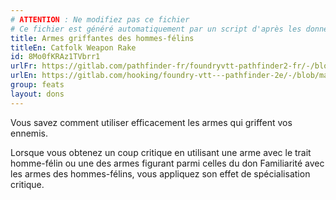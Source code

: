 ```yaml
---
# ATTENTION : Ne modifiez pas ce fichier
# Ce fichier est généré automatiquement par un script d'après les données du module Foundry VTT officiel et de sa traduction
title: Armes griffantes des hommes-félins
titleEn: Catfolk Weapon Rake
id: 8Mo0fKRAz1TVbrr1
urlFr: https://gitlab.com/pathfinder-fr/foundryvtt-pathfinder2-fr/-/blob/master/data/feats/8Mo0fKRAz1TVbrr1.htm
urlEn: https://gitlab.com/hooking/foundry-vtt---pathfinder-2e/-/blob/master/packs/data/feats.db/catfolk-weapon-rake.json
group: feats
layout: dons
---
```

Vous savez comment utiliser efficacement les armes qui griffent vos ennemis.

Lorsque vous obtenez un coup critique en utilisant une arme avec le trait homme-félin ou une des armes figurant parmi celles du don Familiarité avec les armes des hommes-félins, vous appliquez son effet de spécialisation critique.



